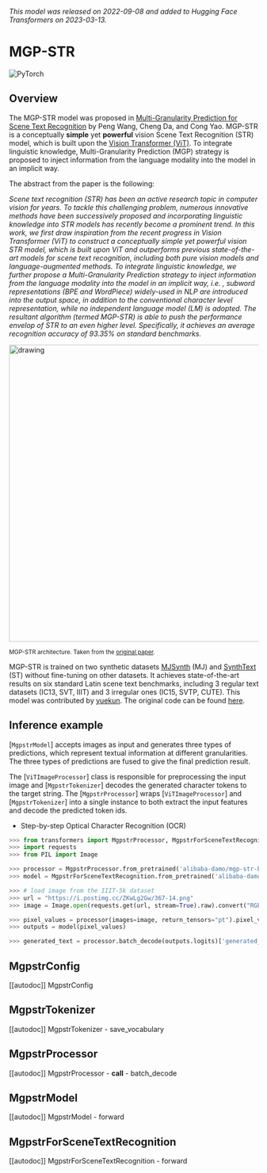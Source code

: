<!--Copyright 2023 The HuggingFace Team. All rights reserved.

Licensed under the Apache License, Version 2.0 (the "License"); you may not use this file except in compliance with
the License. You may obtain a copy of the License at

http://www.apache.org/licenses/LICENSE-2.0

Unless required by applicable law or agreed to in writing, software distributed under the License is distributed on
an "AS IS" BASIS, WITHOUT WARRANTIES OR CONDITIONS OF ANY KIND, either express or implied. See the License for the
specific language governing permissions and limitations under the License.

⚠️ Note that this file is in Markdown but contain specific syntax for our doc-builder (similar to MDX) that may not be
rendered properly in your Markdown viewer.

-->
*This model was released on 2022-09-08 and added to Hugging Face Transformers on 2023-03-13.*

# MGP-STR

<div class="flex flex-wrap space-x-1">
<img alt="PyTorch" src="https://img.shields.io/badge/PyTorch-DE3412?style=flat&logo=pytorch&logoColor=white">
</div>

## Overview

The MGP-STR model was proposed in [Multi-Granularity Prediction for Scene Text Recognition](https://huggingface.co/papers/2209.03592) by Peng Wang, Cheng Da, and Cong Yao. MGP-STR is a conceptually **simple** yet **powerful** vision Scene Text Recognition (STR) model, which is built upon the [Vision Transformer (ViT)](vit). To integrate linguistic knowledge, Multi-Granularity Prediction (MGP) strategy is proposed to inject information from the language modality into the model in an implicit way.

The abstract from the paper is the following:

*Scene text recognition (STR) has been an active research topic in computer vision for years. To tackle this challenging problem, numerous innovative methods have been successively proposed and incorporating linguistic knowledge into STR models has recently become a prominent trend. In this work, we first draw inspiration from the recent progress in Vision Transformer (ViT) to construct a conceptually simple yet powerful vision STR model, which is built upon ViT and outperforms previous state-of-the-art models for scene text recognition, including both pure vision models and language-augmented methods. To integrate linguistic knowledge, we further propose a Multi-Granularity Prediction strategy to inject information from the language modality into the model in an implicit way, i.e. , subword representations (BPE and WordPiece) widely-used in NLP are introduced into the output space, in addition to the conventional character level representation, while no independent language model (LM) is adopted. The resultant algorithm (termed MGP-STR) is able to push the performance envelop of STR to an even higher level. Specifically, it achieves an average recognition accuracy of 93.35% on standard benchmarks.*

<img src="https://huggingface.co/datasets/huggingface/documentation-images/resolve/main/transformers/model_doc/mgp_str_architecture.png"
alt="drawing" width="600"/>

<small> MGP-STR architecture. Taken from the <a href="https://huggingface.co/papers/2209.03592">original paper</a>. </small>

MGP-STR is trained on two synthetic datasets [MJSynth](http://www.robots.ox.ac.uk/~vgg/data/text/) (MJ) and [SynthText](http://www.robots.ox.ac.uk/~vgg/data/scenetext/) (ST) without fine-tuning on other datasets. It achieves state-of-the-art results on six standard Latin scene text benchmarks, including 3 regular text datasets (IC13, SVT, IIIT) and 3 irregular ones (IC15, SVTP, CUTE).
This model was contributed by [yuekun](https://huggingface.co/yuekun). The original code can be found [here](https://github.com/AlibabaResearch/AdvancedLiterateMachinery/tree/main/OCR/MGP-STR).

## Inference example

[`MgpstrModel`] accepts images as input and generates three types of predictions, which represent textual information at different granularities.
The three types of predictions are fused to give the final prediction result.

The [`ViTImageProcessor`] class is responsible for preprocessing the input image and
[`MgpstrTokenizer`] decodes the generated character tokens to the target string. The
[`MgpstrProcessor`] wraps [`ViTImageProcessor`] and [`MgpstrTokenizer`]
into a single instance to both extract the input features and decode the predicted token ids.

- Step-by-step Optical Character Recognition (OCR)

```py
>>> from transformers import MgpstrProcessor, MgpstrForSceneTextRecognition
>>> import requests
>>> from PIL import Image

>>> processor = MgpstrProcessor.from_pretrained('alibaba-damo/mgp-str-base')
>>> model = MgpstrForSceneTextRecognition.from_pretrained('alibaba-damo/mgp-str-base')

>>> # load image from the IIIT-5k dataset
>>> url = "https://i.postimg.cc/ZKwLg2Gw/367-14.png"
>>> image = Image.open(requests.get(url, stream=True).raw).convert("RGB")

>>> pixel_values = processor(images=image, return_tensors="pt").pixel_values
>>> outputs = model(pixel_values)

>>> generated_text = processor.batch_decode(outputs.logits)['generated_text']
```

## MgpstrConfig

[[autodoc]] MgpstrConfig

## MgpstrTokenizer

[[autodoc]] MgpstrTokenizer
    - save_vocabulary

## MgpstrProcessor

[[autodoc]] MgpstrProcessor
    - __call__
    - batch_decode

## MgpstrModel

[[autodoc]] MgpstrModel
    - forward

## MgpstrForSceneTextRecognition

[[autodoc]] MgpstrForSceneTextRecognition
    - forward
